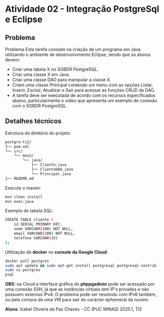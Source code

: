# Atividade 02 - Integração PostgreSql e Eclipse

## Problema
Problema
Esta tarefa consiste na criação de um programa em Java utilizando o ambiente de desenvolvimento Eclipse, sendo que os alunos devem:

* Criar uma tabela X no SGBDR PostgreSQL.
* Criar uma classe X em Java.
* Criar uma classe DAO para manipular a classe X.
* Criam uma classe Principal contendo um menu com as opções Listar, Inserir, Excluir, Atualizar e Sair para acessar as funções CRUD da DAO.
* A tarefa deve ser executada de acordo com os recursos especificados abaixo, particularmente o video que apresenta um exemplo de conexão com o SGBDR PostgreSQL.

## Detalhes técnicos
Estrutura do diretório do projeto:

```bash
postgre-ti2/
├── pom.xml
└── src/
    └── main/
        └── java/
            ├── Cliente.java
            ├── ClienteDAO.java
            └── Principal.java
├── README.md
```

Execute o maven:

```bash
mvn clean install
mvn exec:java
```

Exemplo de tabela SQL:

```bash
CREATE TABLE cliente (
    id SERIAL PRIMARY KEY,
    nome VARCHAR(100) NOT NULL,
    email VARCHAR(100) NOT NULL,
    telefone VARCHAR(15)
);
```

Utilização de **docker** no **console da Google Cloud**:

```bash
docker pull postgres
sudo apt update && sudo apt-get install postgresql postgresql-contrib
sudo su postgres
psql
```
**OBS:** na Cloud a interface gráfica do **phppgadmin** pode ser acessado por uma conexão SSH, já que as instâncias virtuais tem IP's privados e não possuem externos IPv4. O problema pode ser resolvido com IPv6 também, ou pela compra de uma VM para sair do carácter ephemeral da nuvem.

**Aluna**: Izabel Oliveira da Paz Chaves - CC (PUC MINAS) 2025.1, TI2
